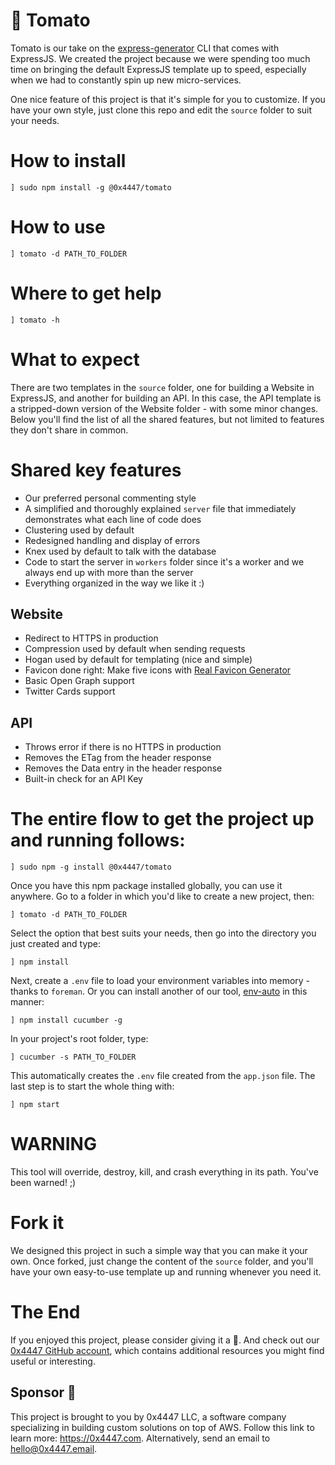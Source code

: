 # 🍅 Tomato

Tomato is our take on the [express-generator](https://expressjs.com/en/starter/generator.html) CLI that comes with ExpressJS. We created the project because we were spending too much time on bringing the default ExpressJS template up to speed, especially when we had to constantly spin up new micro-services.

One nice feature of this project is that it's simple for you to customize. If you have your own style, just clone this repo and edit the `source` folder to suit your needs.

# How to install

```
] sudo npm install -g @0x4447/tomato
```

# How to use

```
] tomato -d PATH_TO_FOLDER
```

# Where to get help

```
] tomato -h
```

# What to expect

There are two templates in the `source` folder, one for building a Website in ExpressJS, and another for building an API. In this case, the API template is a stripped-down version of the Website folder - with some minor changes. Below you'll find the list of all the shared features, but not limited to features they don't share in common.

# Shared key features

- Our preferred personal commenting style
- A simplified and thoroughly explained `server` file that immediately demonstrates what each line of code does
- Clustering used by default
- Redesigned handling and display of errors
- Knex used by default to talk with the database
- Code to start the server in `workers` folder since it's a worker and we always end up with more than the server
- Everything organized in the way we like it :)

## Website

- Redirect to HTTPS in production
- Compression used by default when sending requests
- Hogan used by default for templating (nice and simple)
- Favicon done right: Make five icons with [Real Favicon Generator](https://realfavicongenerator.net)
- Basic Open Graph support
- Twitter Cards support

## API

- Throws error if there is no HTTPS in production
- Removes the ETag from the header response
- Removes the Data entry in the header response
- Built-in check for an API Key

# The entire flow to get the project up and running follows:

```
] sudo npm -g install @0x4447/tomato
```

Once you have this npm package installed globally, you can use it anywhere. Go to a folder in which you'd like to create a new project, then:

```
] tomato -d PATH_TO_FOLDER
```

Select the option that best suits your needs, then go into the directory you just created and type:

```
] npm install
```

Next, create a `.env` file to load your environment variables into memory - thanks to `foreman`. Or you can install another of our tool, [env-auto](https://www.npmjs.com/package/env-auto) in this manner:

```
] npm install cucumber -g
```

In your project's root folder, type:

```
] cucumber -s PATH_TO_FOLDER
```

This automatically creates the `.env` file created from the `app.json` file. The last step is to start the whole thing with:

```
] npm start
```

# WARNING

This tool will override, destroy, kill, and crash everything in its path. You've been warned! ;)

# Fork it

We designed this project in such a simple way that you can make it your own. Once forked, just change the content of the `source` folder, and you'll have your own easy-to-use template up and running whenever you need it.

# The End

If you enjoyed this project, please consider giving it a 🌟. And check out our [0x4447 GitHub account](https://github.com/0x4447), which contains additional resources you might find useful or interesting.

## Sponsor 🎊

This project is brought to you by 0x4447 LLC, a software company specializing in building custom solutions on top of AWS. Follow this link to learn more: https://0x4447.com. Alternatively, send an email to [hello@0x4447.email](mailto:hello@0x4447.email?Subject=Hello%20From%20Repo&Body=Hi%2C%0A%0AMy%20name%20is%20NAME%2C%20and%20I%27d%20like%20to%20get%20in%20touch%20with%20someone%20at%200x4447.%0A%0AI%27d%20like%20to%20discuss%20the%20following%20topics%3A%0A%0A-%20LIST_OF_TOPICS_TO_DISCUSS%0A%0ASome%20useful%20information%3A%0A%0A-%20My%20full%20name%20is%3A%20FIRST_NAME%20LAST_NAME%0A-%20My%20time%20zone%20is%3A%20TIME_ZONE%0A-%20My%20working%20hours%20are%20from%3A%20TIME%20till%20TIME%0A-%20My%20company%20name%20is%3A%20COMPANY%20NAME%0A-%20My%20company%20website%20is%3A%20https%3A%2F%2F%0A%0ABest%20regards.).

